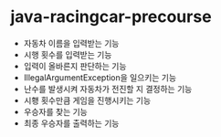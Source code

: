 # java-racingcar-precourse
- 자동차 이름을 입력받는 기능
- 시행 횟수를 입력받는 기능
- 입력이 올바른지 판단하는 기능
- IllegalArgumentException을 일으키는 기능
- 난수를 발생시켜 자동차가 전진할 지 결정하는 기능
- 시횅 횟수만큼 게임을 진행시키는 기능
- 우승자를 찾는 기능
- 최종 우승자를 출력하는 기능
